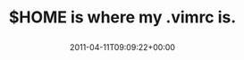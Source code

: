 ---
retweeted: false
source: <a href="http://itunes.apple.com/us/app/twitter/id409789998?mt=12" rel="nofollow">Twitter
  for Mac</a>
entities:
  hashtags: []
  symbols:
  - text: HOME
    indices:
    - '0'
    - '5'
  user_mentions: []
  urls: []
display_text_range:
- '0'
- '28'
favorite_count: '1'
id_str: '57369639780495360'
truncated: false
retweet_count: '0'
id: '57369639780495360'
created_at: Mon Apr 11 09:09:22 +0000 2011
favorited: false
full_text: "$HOME is where my .vimrc is."
lang: en
tags:
- pesos/twitter
date: '2011-04-11T09:09:22+00:00'
src: https://twitter.com/bascht/status/57369639780495360
original_url: https://twitter.com/bascht/status/57369639780495360
type: twitter_tweet
text: "$HOME is where my .vimrc is."
title: "$HOME is where my .vimrc is.\n"

---